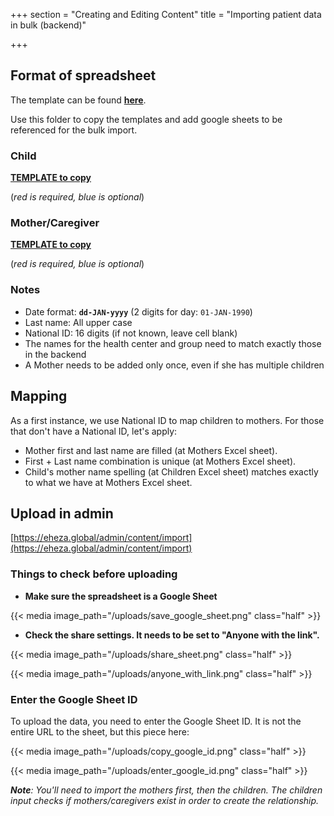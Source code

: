 +++
section = "Creating and Editing Content"
title = "Importing patient data in bulk (backend)"

+++
## Format of spreadsheet

The template can be found [**here**](https://drive.google.com/drive/folders/10dC23Ag90oOOQdLFbqSu_6bU6L2CtQzO).

Use this folder to copy the templates and add google sheets to be referenced for the bulk import.

### Child

[**TEMPLATE to copy**](https://docs.google.com/spreadsheets/d/1zOoJqrZtelLaXQNU9VvluVekHQDcp2bfKk4HNkF50qY/edit#gid=0)

(_red is required, blue is optional_)

### Mother/Caregiver

[**TEMPLATE to copy**](https://docs.google.com/spreadsheets/d/1LIzLl293UwtuBKRP3AWD2Qo7-grH_WRRslOWYsH7Roo/edit#gid=0)

(_red is required, blue is optional_)

### Notes

* Date format: **`dd-JAN-yyyy`** (2 digits for day: `01-JAN-1990`)
* Last name: All upper case
* National ID: 16 digits (if not known, leave cell blank)
* The names for the health center and group need to match exactly those in the backend
* A Mother needs to be added only once, even if she has multiple children

## Mapping

As a first instance, we use National ID to map children to mothers. For those that don't have a National ID, let's apply:

* Mother first and last name are filled (at Mothers Excel sheet).
* First + Last name combination is unique (at Mothers Excel sheet).
* Child's mother name spelling (at Children Excel sheet) matches exactly to what we have at Mothers Excel sheet.

## Upload in admin

[https://eheza.global/admin/content/import](https://eheza.global/admin/content/import)

### Things to check before uploading

* **Make sure the spreadsheet is a Google Sheet**

{{< media image_path="/uploads/save_google_sheet.png" class="half" >}}

* **Check the share settings. It needs to be set to "Anyone with the link".**

{{< media image_path="/uploads/share_sheet.png" class="half" >}}

{{< media image_path="/uploads/anyone_with_link.png" class="half" >}}

### Enter the Google Sheet ID

To upload the data, you need to enter the Google Sheet ID. It is not the entire URL to the sheet, but this piece here:

{{< media image_path="/uploads/copy_google_id.png" class="half" >}}

{{< media image_path="/uploads/enter_google_id.png" class="half" >}}

**_Note_**_: You'll need to import the mothers first, then the children. The children input checks if mothers/caregivers exist in order to create the relationship._